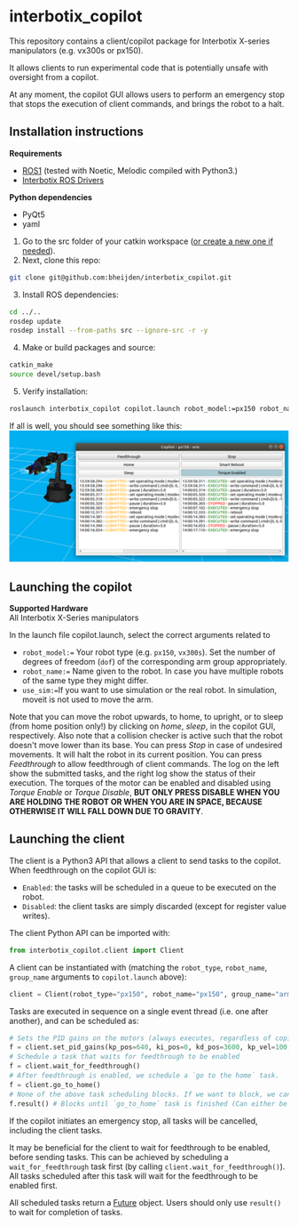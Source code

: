 # interbotix_copilot
This repository contains a client/copilot package for Interbotix X-series manipulators (e.g. vx300s or px150). 

It allows clients to run experimental code that is potentially unsafe with oversight from a copilot.

At any moment, the copilot GUI allows users to perform an emergency stop that stops the execution of client commands, 
and brings the robot to a halt.

## Installation instructions

**Requirements**  
- [ROS1](http://wiki.ros.org/noetic/Installation) (tested with Noetic, Melodic compiled with Python3.)
- [Interbotix ROS Drivers](https://docs.trossenrobotics.com/interbotix_xsarms_docs/ros_interface/ros1.html)  

**Python dependencies**  
- PyQt5
- yaml

1. Go to the src folder of your catkin workspace ([or create a new one if needed](http://wiki.ros.org/catkin/Tutorials/create_a_workspace)).
2. Next, clone this repo:
```bash
git clone git@github.com:bheijden/interbotix_copilot.git
```
3. Install ROS dependencies:
```bash
cd ../..
rosdep update
rosdep install --from-paths src --ignore-src -r -y
```
4. Make or build packages and source:
```bash
catkin_make
source devel/setup.bash
```
5. Verify installation:
```bash
roslaunch interbotix_copilot copilot.launch robot_model:=px150 robot_name:=px150 use_rviz:=True use_sim:=True dof:=5
```
If all is well, you should see something like this:
![Copilot](img/rviz_copilot.png)

## Launching the copilot

**Supported Hardware**  
All Interbotix X-Series manipulators  

In the launch file copilot.launch, select the correct arguments related to
- `robot_model:=` Your robot type (e.g. `px150`, `vx300s`). Set the number of degrees of freedom (`dof`) of the corresponding arm group appropriately.
- `robot_name:=` Name given to the robot. In case you have multiple robots of the same type they might differ.
- `use_sim:=`If you want to use simulation or the real robot. In simulation, moveit is not used to move the arm. 

Note that you can move the robot upwards, to home, to upright, or to sleep (from home position only!) by clicking on *home*, *sleep*, in the copilot GUI, respectively.
Also note that a collision checker is active such that the robot doesn't move lower than its base.
You can press *Stop* in case of undesired movements. It will halt the robot in its current position.
You can press *Feedthrough* to allow feedthrough of client commands.
The log on the left show the submitted tasks, and the right log show the status of their execution.
The torques of the motor can be enabled and disabled using *Torque Enable* or *Torque Disable*, **BUT ONLY PRESS DISABLE WHEN YOU ARE HOLDING THE ROBOT OR WHEN YOU ARE IN SPACE, BECAUSE OTHERWISE IT WILL FALL DOWN DUE TO GRAVITY**.

## Launching the client

The client is a Python3 API that allows a client to send tasks to the copilot.
When feedthrough on the copilot GUI is:
- `Enabled`: the tasks will be scheduled in a queue to be executed on the robot.
- `Disabled`: the client tasks are simply discarded (except for register value writes).

The client Python API can be imported with:
```python
from interbotix_copilot.client import Client
```
A client can be instantiated with (matching the `robot_type`, `robot_name`, `group_name` arguments to `copilot.launch` above):
```python
client = Client(robot_type="px150", robot_name="px150", group_name="arm")
```
Tasks are executed in sequence on a single event thread (i.e. one after another), and can be scheduled as:
```python
# Sets the PID gains on the motors (always executes, regardless of copilot feedthrough status)
f = client.set_pid_gains(kp_pos=640, ki_pos=0, kd_pos=3600, kp_vel=100, ki_vel=1000, ff_vel=0, ff_acc=0)
# Schedule a task that waits for feedthrough to be enabled
f = client.wait_for_feedthrough()
# After feedthrough is enabled, we schedule a `go to the home` task.
f = client.go_to_home()
# None of the above task scheduling blocks. If we want to block, we can wait for the result of the Future.
f.result() # Blocks until `go_to_home` task is finished (Can either be executed/discarded/stopped)
```

If the copilot initiates an emergency stop, all tasks will be cancelled, including the client tasks.

It may be beneficial for the client to wait for feedthrough to be enabled, before sending tasks. 
This can be achieved by scheduling a `wait_for_feedthrough` task first (by calling `client.wait_for_feedthrough()`).
All tasks scheduled after this task will wait for the feedthrough to be enabled first.

All scheduled tasks return a [Future](https://docs.python.org/3/library/concurrent.futures.html#concurrent.futures.Future) object.
Users should only use `result()` to wait for completion of tasks.  
